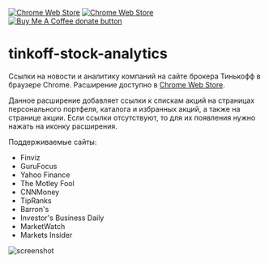 [![Chrome Web Store](https://img.shields.io/badge/-Chrome_Extension-yellow)](https://chrome.google.com/webstore/detail/tinkoff-stock-analytics/dpbkdephifikmhpgpobhhlliabcaajmk)
[![Chrome Web Store](https://img.shields.io/chrome-web-store/users/dpbkdephifikmhpgpobhhlliabcaajmk)](https://chrome.google.com/webstore/detail/tinkoff-stock-analytics/dpbkdephifikmhpgpobhhlliabcaajmk)
<span class="badge-buymeacoffee"><a href="https://buymeacoffee.com/nikstep" title="Donate to this project using Buy Me A Coffee"><img src="https://img.shields.io/badge/buy%20me%20a%20coffee-donate-yellow.svg" alt="Buy Me A Coffee donate button" /></a></span>

# tinkoff-stock-analytics
Ссылки на новости и аналитику компаний на сайте брокера Тинькофф в браузере Chrome. Расширение доступно в [Chrome Web Store](https://chrome.google.com/webstore/detail/tinkoff-stock-analytics/dpbkdephifikmhpgpobhhlliabcaajmk).

Данное расширение добавляет ссылки к спискам акций на страницах персонального портфеля, каталога и избранных акций, а также на странице акции. Если ссылки отсутствуют, то для их появления нужно нажать на иконку расширения.

Поддерживаемые сайты:
- Finviz
- GuruFocus
- Yahoo Finance
- The Motley Fool
- CNNMoney
- TipRanks
- Barron's
- Investor's Business Daily
- MarketWatch
- Markets Insider

![screenshot](https://github.com/nikita715/tinkoff-stock-analytics-extension/blob/master/images/screenshot.jpg)
